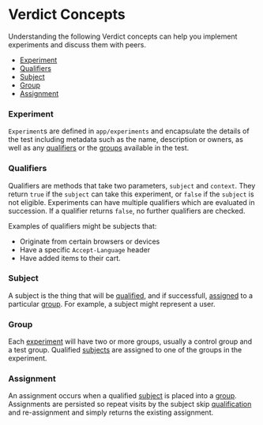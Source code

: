 # Verdict Concepts

Understanding the following Verdict concepts can help you implement experiments and discuss them with peers.

- [Experiment](#experiment)
- [Qualifiers](#qualifiers)
- [Subject](#subject)
- [Group](#group)
- [Assignment](#assignment)

### Experiment

`Experiment`s are defined in `app/experiments` and encapsulate the details of the test including metadata such as the name, description or owners, as well as any [qualifiers](#qualifiers) or the [groups](#groups) available in the test.

### Qualifiers 

Qualifiers are methods that take two parameters, `subject` and `context`. They return `true` if the `subject` can take this experiment, or `false` if the `subject` is not eligible. Experiments can have multiple qualifiers which are evaluated in succession. If a qualifier returns `false`, no further qualifiers are checked.

Examples of qualifiers might be subjects that:

- Originate from certain browsers or devices
- Have a specific `Accept-Language` header
- Have added items to their cart.

### Subject

A subject is the thing that will be [qualified](#qualifiers), and if successfull, [assigned](#assignment) to a particular [group](#group). For example, a subject might represent a user.

### Group

Each [experiment](#experiment) will have two or more groups, usually a control group and a test group. Qualified [subjects](#subject) are assigned to one of the groups in the experiment.

### Assignment

An assignment occurs when a qualified [subject](#subject) is placed into a [group](#group). Assignments are persisted so repeat visits by the subject skip [qualification](#qualifiers) and re-assignment and simply returns the existing assignment.
